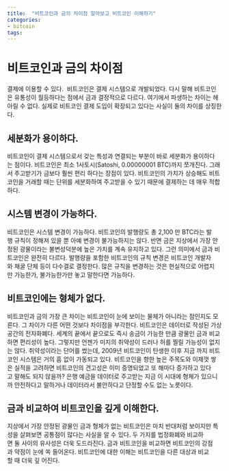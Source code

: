 ```yaml
---
title:  "비트코인과 금의 차이점 알아보고 비트코인 이해하기"
categories: 
- bitcoin
tags:
---
```

# 비트코인과 금의 차이점 
결제에 이용할 수 있다. 
비트코인은 결제 시스템으로 개발되었다. 다시 말해 비트코인은 유통성이 월등하다는 점에서 금과 결정적으로 다르다. 여기에서 파생하는 차이는 헤아릴 수 없다. 실제로 비트코인 결제 도입이 확장되고 있다는 사실이 둘의 차이를 상징한다. 
 
## 세분화가 용이하다.
비트코인이 결제 시스템으로서 갖는 특성과 연결되는 부분이 바로 세분화가 용이하다는 점이다. 비트코인은 최소 1사토시(Satoshi, 0.00000001 BTC)까지 쪼개진다. 그래서 주고받기가 금보다 훨씬 편리 하다는 장점이 있다. 비트코인의 가치가 상승해도 비트코인을 거래할 때는 단위를 세분화하여 주고받을 수 있기 때문에 결제하는 데 매우 적합하다. 
 
## 시스템 변경이 가능하다. 
비트코인은 시스템 변경이 가능하다. 비트코인의 발행량도 총 2,100 만 BTC라는 발행 규칙이 정해져 있을 뿐 아예 변경이 불가능하지는 않다. 반면 금은 지상에서 가장 안정된 광물이라는 불변성덕분에 높은 가치를 계속 유지하고 있다. 그런 의미에서 금과 비트코인은 완전히 다르다. 발행량을 포함한 비트코인의 규칙 변경은 비트코인 개발자와 채굴 단체 등이 다수결로 결정한다. 많은 규칙을 변경하는 것은 현실적으로 어렵지만 가능한가, 불가능한가만 놓고 말한다면 가능하다.
 
## 비트코인에는 형체가 없다.
비트코인과 금의 가장 큰 차이는 비트코인이 눈에 보이는 물체가 아니라는 점인지도 모른다. 그 차이가 다른 어떤 것보다 차이점을 부각한다. 비트코인은 데이터로 작성된 가상 공간의 전자화폐다. 세계의 끝에서 끝으로도 즉시 송금이 가능한 만큼 광물인 금과 비교하면 편리성이 높다. 그렇지만 언젠가 미지의 취약성이 드러나 허를 찔릴 가능성이 없지는 않다. 취약성이라는 단어를 썼는데, 2009년 비트코인이 탄생한 이후 지금 까지 비트코인 시스템은 거의 흠 없이 가동되고 있다. 비트코인을 향한 높은 주목도와 이제껏 쌓은 실적을 고려하면 비트코인의 견고성은 이미 증명되었고 또 해마다 증가하고 있다고 말해도 되지 않을까? 은행 예금을 데이터로 주고받는 지금 이 시대에 형체가 있으니까 안전하다고 말하거나 데이터라서 불안하다고 단정할 수도 없는 노릇이다. 
 
## 금과 비교하여 비트코인을 깊게 이해한다. 
지상에서 가장 안정된 광물인 금과 형체가 없는 비트코인은 마치 반대처럼 보이지만 특성을 살펴보면 공통점이 많다는 사실을 알 수 있다. 두 가지를 법정화폐와 비교하면 둘 사이의 유사성은 더욱 도드라진다. 금과 비트코인을 비교하면 비트코인의 강점과 약점이 눈에 쏙 들어온다. 비트코인에 대한 이해는 비트코인을 다른 대상과 비교할 때 더욱 깊 어진다.


 



	
	
	
	
	
